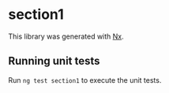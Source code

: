 # section1

This library was generated with [Nx](https://nx.dev).

## Running unit tests

Run `ng test section1` to execute the unit tests.
